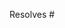 <!-- Description of what you changed and why -->

<!-- If this pull request fixes any issues, reference the issue numbers
below: -->
Resolves #
